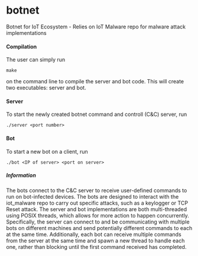 # botnet
Botnet for IoT Ecosystem - Relies on IoT Malware repo for malware attack implementations

#### Compilation
The user can simply run 
```
make
```
on the command line to compile the server and bot code. This will create two executables: server and bot.

#### Server
To start the newly created botnet command and controll (C&C) server, run
```
./server <port number>
```

#### Bot
To start a new bot on a client, run
```
./bot <IP of server> <port on server>
```

##### Information
The bots connect to the C&C server to receive user-defined commands to run on bot-infected devices. The bots are designed to interact with the iot_malware repo to carry out specific attacks, such as a keylogger or TCP Reset attack. The server and bot implementations are both multi-threaded using POSIX threads, which allows for more action to happen concurrently. Specifically, the server can connect to and be communicating with multiple bots on different machines and send potentially different commands to each at the same time. Additionally, each bot can receive multiple commands from the server at the same time and spawn a new thread to handle each one, rather than blocking until the first command received has completed. 